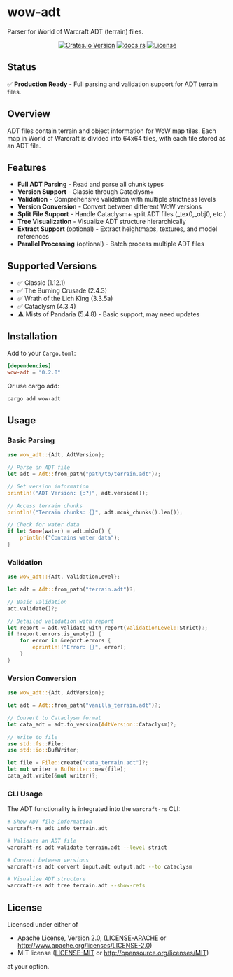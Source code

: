 # wow-adt

Parser for World of Warcraft ADT (terrain) files.

<div align="center">

[![Crates.io Version](https://img.shields.io/crates/v/wow-adt)](https://crates.io/crates/wow-adt)
[![docs.rs](https://img.shields.io/docsrs/wow-adt)](https://docs.rs/wow-adt)
[![License](https://img.shields.io/crates/l/wow-adt.svg)](https://github.com/wowemulation-dev/warcraft-rs#license)

</div>

## Status

✅ **Production Ready** - Full parsing and validation support for ADT terrain files.

## Overview

ADT files contain terrain and object information for WoW map tiles. Each map in
World of Warcraft is divided into 64x64 tiles, with each tile stored as an ADT
file.

## Features

- **Full ADT Parsing** - Read and parse all chunk types
- **Version Support** - Classic through Cataclysm+
- **Validation** - Comprehensive validation with multiple strictness levels
- **Version Conversion** - Convert between different WoW versions
- **Split File Support** - Handle Cataclysm+ split ADT files (_tex0,_obj0, etc.)
- **Tree Visualization** - Visualize ADT structure hierarchically
- **Extract Support** (optional) - Extract heightmaps, textures, and model references
- **Parallel Processing** (optional) - Batch process multiple ADT files

## Supported Versions

- ✅ Classic (1.12.1)
- ✅ The Burning Crusade (2.4.3)
- ✅ Wrath of the Lich King (3.3.5a)
- ✅ Cataclysm (4.3.4)
- ⚠️  Mists of Pandaria (5.4.8) - Basic support, may need updates

## Installation

Add to your `Cargo.toml`:

```toml
[dependencies]
wow-adt = "0.2.0"
```

Or use cargo add:

```bash
cargo add wow-adt
```

## Usage

### Basic Parsing

```rust
use wow_adt::{Adt, AdtVersion};

// Parse an ADT file
let adt = Adt::from_path("path/to/terrain.adt")?;

// Get version information
println!("ADT Version: {:?}", adt.version());

// Access terrain chunks
println!("Terrain chunks: {}", adt.mcnk_chunks().len());

// Check for water data
if let Some(water) = adt.mh2o() {
    println!("Contains water data");
}
```

### Validation

```rust
use wow_adt::{Adt, ValidationLevel};

let adt = Adt::from_path("terrain.adt")?;

// Basic validation
adt.validate()?;

// Detailed validation with report
let report = adt.validate_with_report(ValidationLevel::Strict)?;
if !report.errors.is_empty() {
    for error in &report.errors {
        eprintln!("Error: {}", error);
    }
}
```

### Version Conversion

```rust
use wow_adt::{Adt, AdtVersion};

let adt = Adt::from_path("vanilla_terrain.adt")?;

// Convert to Cataclysm format
let cata_adt = adt.to_version(AdtVersion::Cataclysm)?;

// Write to file
use std::fs::File;
use std::io::BufWriter;

let file = File::create("cata_terrain.adt")?;
let mut writer = BufWriter::new(file);
cata_adt.write(&mut writer)?;
```

### CLI Usage

The ADT functionality is integrated into the `warcraft-rs` CLI:

```bash
# Show ADT file information
warcraft-rs adt info terrain.adt

# Validate an ADT file
warcraft-rs adt validate terrain.adt --level strict

# Convert between versions
warcraft-rs adt convert input.adt output.adt --to cataclysm

# Visualize ADT structure
warcraft-rs adt tree terrain.adt --show-refs
```

## License

Licensed under either of

- Apache License, Version 2.0, ([LICENSE-APACHE](../../LICENSE-APACHE) or <http://www.apache.org/licenses/LICENSE-2.0>)
- MIT license ([LICENSE-MIT](../../LICENSE-MIT) or <http://opensource.org/licenses/MIT>)

at your option.
